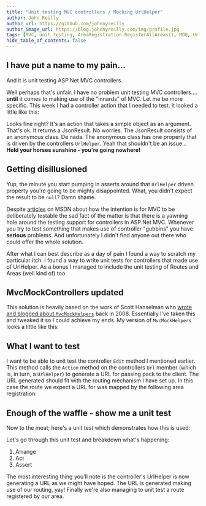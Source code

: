 ```yaml
---
title: "Unit testing MVC controllers / Mocking UrlHelper"
author: John Reilly
author_url: https://github.com/johnnyreilly
author_image_url: https://blog.johnnyreilly.com/img/profile.jpg
tags: [MVC, unit testing, AreaRegistration.RegisterAllAreas(), MOQ, UrlHelper]
hide_table_of_contents: false
---
```

## I have put a name to my pain... 

 And it is unit testing ASP.Net MVC controllers.

Well perhaps that's unfair. I have no problem unit testing MVC controllers.... **until** it comes to making use of the "innards" of MVC. Let me be more specific. This week I had a controller action that I needed to test. It looked a little like this:

<script src="https://gist.github.com/johnnyreilly/4959924.js?file=DemoController.cs"></script>

Looks fine right? It's an action that takes a simple object as an argument. That's ok. It returns a JsonResult. No worries. The JsonResult consists of an anonymous class. De nada. The anonymous class has one property that is driven by the controllers `UrlHelper`. Yeah that shouldn't be an issue... **Hold your horses sunshine - you're going nowhere!**

## Getting disillusioned

Yup, the minute you start pumping in asserts around that `UrlHelper` driven property you're going to be mighty disappointed. What, you didn't expect the result to be `null`? Damn shame.

Despite [articles](<http://msdn.microsoft.com/en-us/magazine/dd942838.aspx>) on MSDN about how the intention is for MVC to be deliberately testable the sad fact of the matter is that there is a yawning hole around the testing support for controllers in ASP.Net MVC. Whenever you try to test something that makes use of controller "gubbins" you have **serious** problems. And unfortunately I didn't find anyone out there who could offer the whole solution.

After what I can best describe as a day of pain I found a way to scratch my particular itch. I found a way to write unit tests for controllers that made use of UrlHelper. As a bonus I managed to include the unit testing of Routes and Areas (well kind of) too.

## MvcMockControllers updated

This solution is heavily based on the work of Scott Hanselman who [wrote and blogged about `MvcMockHelpers`](<http://www.hanselman.com/blog/ASPNETMVCSessionAtMix08TDDAndMvcMockHelpers.aspx>) back in 2008. Essentially I've taken this and tweaked it so I could achieve my ends. My version of `MvcMockHelpers` looks a little like this:

<script src="https://gist.github.com/johnnyreilly/4959924.js?file=MvcMockHelpers.cs"></script>

## What I want to test

I want to be able to unit test the controller `Edit` method I mentioned earlier. This method calls the `Action` method on the controllers `Url` member (which is, in turn, a `UrlHelper`) to generate a URL for passing pack to the client. The URL generated should fit with the routing mechanism I have set up. In this case the route we expect a URL for was mapped by the following area registration:

<script src="https://gist.github.com/johnnyreilly/4959924.js?file=DemoAreaRegistration.cs"></script>

## Enough of the waffle - show me a unit test

Now to the meat; here's a unit test which demonstrates how this is used:

<script src="https://gist.github.com/johnnyreilly/4959924.js?file=UnitTestingAnAreaUsingUrlHelper.cs"></script>

Let's go through this unit test and breakdown what's happening:

1. Arrange
2. Act
3. Assert



The most interesting thing you'll note is the controller's UrlHelper is now generating a URL as we might have hoped. The URL is generated making use of our routing, yay! Finally we're also managing to unit test a route registered by our area.


